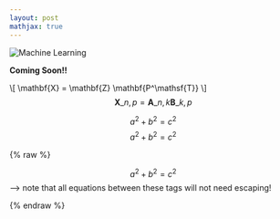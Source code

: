 ```yaml
---
layout: post
mathjax: true
---
```



![Machine Learning]({{site.baseurl}}/images/LR.png)

**Coming Soon!!**

\\[ \mathbf{X} = \mathbf{Z} \mathbf{P^\mathsf{T}} \\]
$$ \mathbf{X}\_{n,p} = \mathbf{A}\_{n,k} \mathbf{B}\_{k,p} $$

$$a^2 + b^2 = c^2$$
$$a^2 + b^2 = c^2$$

 {% raw %} 
 	
$$a^2 + b^2 = c^2$$--> note that all equations between these tags will not need escaping!	

 {% endraw %} 
